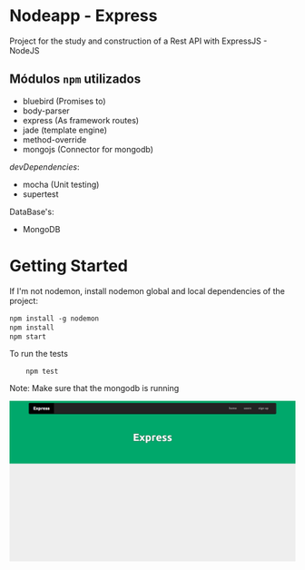 Nodeapp - Express
================

Project for the study and construction of a Rest API with ExpressJS - NodeJS

## Módulos `npm` utilizados
* bluebird (Promises to)
* body-parser
* express (As framework routes)
* jade (template engine)
* method-override
* mongojs (Connector for mongodb)

*devDependencies*:
* mocha (Unit testing)
* supertest

DataBase's:
* MongoDB

# Getting Started

If I'm not nodemon, install nodemon global and local dependencies of the project:

```
npm install -g nodemon
npm install
npm start
```

To run the tests

```
	npm test
```

Note: Make sure that the mongodb is running

![Alt text](https://raw.githubusercontent.com/Wellington475/nodeapp/master/public/images/page_home.png "Home page design")